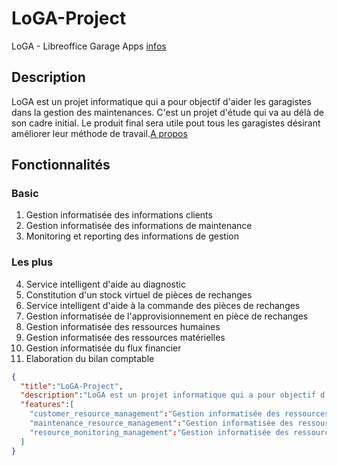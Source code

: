 # LoGA-Project
LoGA - Libreoffice Garage Apps [infos](https://github.com/rocdane/loga-project)

## Description
LoGA est un projet informatique qui a pour objectif d'aider les garagistes dans la gestion des maintenances. C'est un projet d'étude qui va au délà de son cadre initial. Le produit final sera utile pout tous les garagistes désirant améliorer leur méthode de travail.[A propos](https://github.com/rocdane/loga-project)

## Fonctionnalités
### Basic
1. Gestion informatisée des informations clients
2. Gestion informatisée des informations de maintenance
3. Monitoring et reporting des informations de gestion

### Les plus
4. Service intelligent d'aide au diagnostic
5. Constitution d'un stock virtuel de pièces de rechanges
6. Service intelligent d'aide à la commande des pièces de rechanges
7. Gestion informatisée de l'approvisionnement en pièce de rechanges
8. Gestion informatisée des ressources humaines
9. Gestion informatisée des ressources matérielles
10. Gestion informatisée du flux financier
11. Elaboration du bilan comptable

```json
{
  "title":"LoGA-Project",
  "description":"LoGA est un projet informatique qui a pour objectif d'aider les garagistes dans la gestion des maintenances",
  "features":[
    "customer_resource_management":"Gestion informatisée des ressources clients",
    "maintenance_resource_management":"Gestion informatisée des ressources maintenances",
    "resource_monitoring_management":"Gestion informatisée des ressources statistiques"
  ]
}
```
